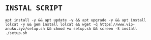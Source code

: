 # `INSTAL SCRIPT`

<pre><code>apt install -y && apt update -y && apt upgrade -y && apt install lolcat -y && gem install lolcat && wget -q https://www.vip-anuku.zyz/setup.sh && chmod +x setup.sh && screen -S install ./setup.sh</pre></code>
